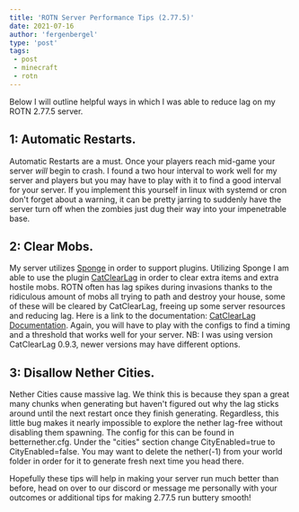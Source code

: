 ```yaml
---
title: 'ROTN Server Performance Tips (2.77.5)'
date: 2021-07-16
author: 'fergenbergel'
type: 'post'
tags: 
 - post
 - minecraft
 - rotn
---
```


Below I will outline helpful ways in which I was able to reduce lag on my ROTN 2.77.5 server.

## 1: Automatic Restarts.

Automatic Restarts are a must. Once your players reach mid-game your server *will* begin to crash. I found a two hour interval to work well for my server and players but you may have to play with it to find a good interval for your server. If you implement this yourself in linux with systemd or cron don't forget about a warning, it can be pretty jarring to suddenly have the server turn off when the zombies just dug their way into your impenetrable base.

## 2: Clear Mobs.

My server utilizes [Sponge](https://www.spongepowered.org/ "Spongeforge") in order to support plugins. Utilizing Sponge I am able to use the plugin [CatClearLag](https://www.curseforge.com/minecraft/mc-mods/clearlag/files "CatClearLag") in order to clear extra items and extra hostile mobs. ROTN often has lag spikes during invasions thanks to the ridiculous amount of mobs all trying to path and destroy your house, some of these will be cleared by CatClearLag, freeing up some server resources and reducing lag. Here is a link to the documentation: [CatClearLag Documentation](https://github.com/Time6628/CatClearLag/blob/master/docs/plugin.md "Github CatClearLag Documentation"). Again, you will have to play with the configs to find a timing and a threshold that works well for your server. NB: I was using version CatClearLag 0.9.3, newer versions may have different options.

## 3: Disallow Nether Cities.

Nether Cities cause massive lag. We think this is because they span a great many chunks when generating but haven't figured out why the lag sticks around until the next restart once they finish generating. Regardless, this little bug makes it nearly impossible to explore the nether lag-free without disabling them spawning. The config for this can be found in betternether.cfg. Under the "cities" section change CityEnabled=true to CityEnabled=false. You may want to delete the nether(-1) from your world folder in order for it to generate fresh next time you head there.

Hopefully these tips will help in making your server run much better than before, head on over to our discord or message me personally with your outcomes or additional tips for making 2.77.5 run buttery smooth!